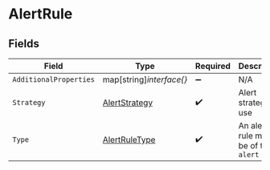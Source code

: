 # AlertRule


## Fields

| Field                                                 | Type                                                  | Required                                              | Description                                           |
| ----------------------------------------------------- | ----------------------------------------------------- | ----------------------------------------------------- | ----------------------------------------------------- |
| `AdditionalProperties`                                | map[string]*interface{}*                              | :heavy_minus_sign:                                    | N/A                                                   |
| `Strategy`                                            | [AlertStrategy](../../models/shared/alertstrategy.md) | :heavy_check_mark:                                    | Alert strategy to use                                 |
| `Type`                                                | [AlertRuleType](../../models/shared/alertruletype.md) | :heavy_check_mark:                                    | An alert rule must be of type `alert`                 |